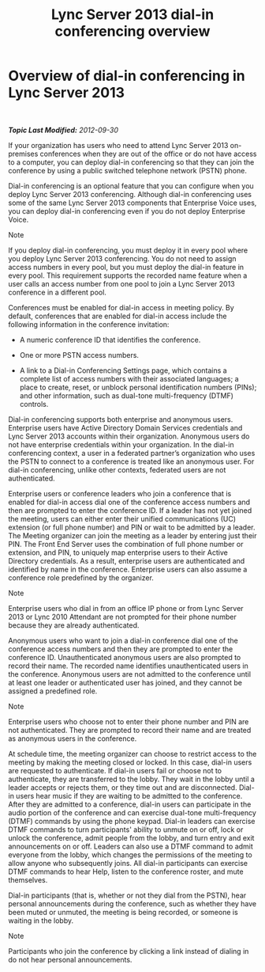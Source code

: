﻿---
title: Lync Server 2013 dial-in conferencing overview
TOCTitle: Dial-in conferencing overview
ms:assetid: 6e581cef-960a-4730-8b22-91b2129d34e3
ms:mtpsurl: https://technet.microsoft.com/en-us/library/Gg398524(v=OCS.15)
ms:contentKeyID: 48184436
ms.date: 07/23/2014
mtps_version: v=OCS.15
---

<div data-xmlns="http://www.w3.org/1999/xhtml">

<div class="topic" data-xmlns="http://www.w3.org/1999/xhtml" data-msxsl="urn:schemas-microsoft-com:xslt" data-cs="http://msdn.microsoft.com/en-us/">

<div data-asp="http://msdn2.microsoft.com/asp">

# Overview of dial-in conferencing in Lync Server 2013

</div>

<div id="mainSection">

<div id="mainBody">

<span> </span>

_**Topic Last Modified:** 2012-09-30_

If your organization has users who need to attend Lync Server 2013 on-premises conferences when they are out of the office or do not have access to a computer, you can deploy dial-in conferencing so that they can join the conference by using a public switched telephone network (PSTN) phone.

Dial-in conferencing is an optional feature that you can configure when you deploy Lync Server 2013 conferencing. Although dial-in conferencing uses some of the same Lync Server 2013 components that Enterprise Voice uses, you can deploy dial-in conferencing even if you do not deploy Enterprise Voice.

<div>


> [!NOTE]
> If you deploy dial-in conferencing, you must deploy it in every pool where you deploy Lync Server 2013 conferencing. You do not need to assign access numbers in every pool, but you must deploy the dial-in feature in every pool. This requirement supports the recorded name feature when a user calls an access number from one pool to join a Lync Server 2013 conference in a different pool.



</div>

Conferences must be enabled for dial-in access in meeting policy. By default, conferences that are enabled for dial-in access include the following information in the conference invitation:

  - A numeric conference ID that identifies the conference.

  - One or more PSTN access numbers.

  - A link to a Dial-in Conferencing Settings page, which contains a complete list of access numbers with their associated languages; a place to create, reset, or unblock personal identification numbers (PINs); and other information, such as dual-tone multi-frequency (DTMF) controls.

Dial-in conferencing supports both enterprise and anonymous users. Enterprise users have Active Directory Domain Services credentials and Lync Server 2013 accounts within their organization. Anonymous users do not have enterprise credentials within your organization. In the dial-in conferencing context, a user in a federated partner’s organization who uses the PSTN to connect to a conference is treated like an anonymous user. For dial-in conferencing, unlike other contexts, federated users are not authenticated.

Enterprise users or conference leaders who join a conference that is enabled for dial-in access dial one of the conference access numbers and then are prompted to enter the conference ID. If a leader has not yet joined the meeting, users can either enter their unified communications (UC) extension (or full phone number) and PIN or wait to be admitted by a leader. The Meeting organizer can join the meeting as a leader by entering just their PIN. The Front End Server uses the combination of full phone number or extension, and PIN, to uniquely map enterprise users to their Active Directory credentials. As a result, enterprise users are authenticated and identified by name in the conference. Enterprise users can also assume a conference role predefined by the organizer.

<div>


> [!NOTE]
> Enterprise users who dial in from an office IP phone or from Lync Server 2013 or Lync 2010 Attendant are not prompted for their phone number because they are already authenticated.



</div>

Anonymous users who want to join a dial-in conference dial one of the conference access numbers and then they are prompted to enter the conference ID. Unauthenticated anonymous users are also prompted to record their name. The recorded name identifies unauthenticated users in the conference. Anonymous users are not admitted to the conference until at least one leader or authenticated user has joined, and they cannot be assigned a predefined role.

<div>


> [!NOTE]
> Enterprise users who choose not to enter their phone number and PIN are not authenticated. They are prompted to record their name and are treated as anonymous users in the conference.



</div>

At schedule time, the meeting organizer can choose to restrict access to the meeting by making the meeting closed or locked. In this case, dial-in users are requested to authenticate. If dial-in users fail or choose not to authenticate, they are transferred to the lobby. They wait in the lobby until a leader accepts or rejects them, or they time out and are disconnected. Dial-in users hear music if they are waiting to be admitted to the conference. After they are admitted to a conference, dial-in users can participate in the audio portion of the conference and can exercise dual-tone multi-frequency (DTMF) commands by using the phone keypad. Dial-in leaders can exercise DTMF commands to turn participants' ability to unmute on or off, lock or unlock the conference, admit people from the lobby, and turn entry and exit announcements on or off. Leaders can also use a DTMF command to admit everyone from the lobby, which changes the permissions of the meeting to allow anyone who subsequently joins. All dial-in participants can exercise DTMF commands to hear Help, listen to the conference roster, and mute themselves.

Dial-in participants (that is, whether or not they dial from the PSTN), hear personal announcements during the conference, such as whether they have been muted or unmuted, the meeting is being recorded, or someone is waiting in the lobby.

<div>


> [!NOTE]
> Participants who join the conference by clicking a link instead of dialing in do not hear personal announcements.



</div>

</div>

<span> </span>

</div>

</div>

</div>

